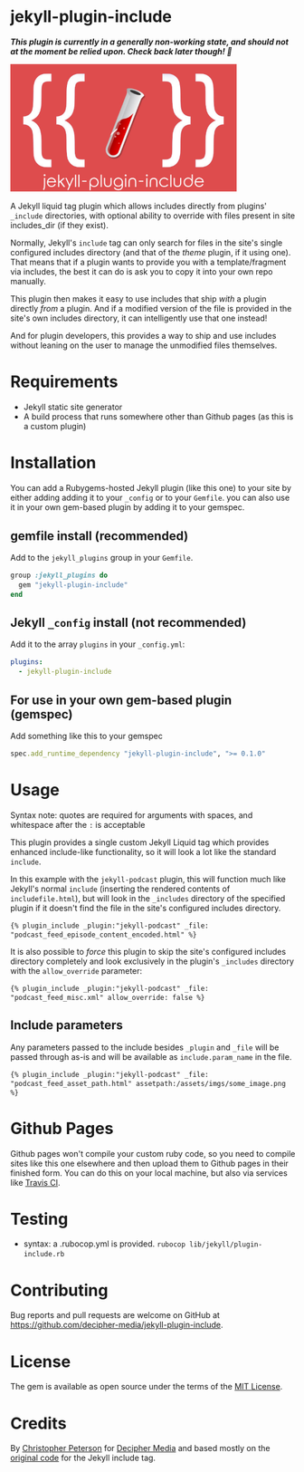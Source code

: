 jekyll-plugin-include
=====================

_**This plugin is currently in a generally non-working state, and should not at the moment be relied upon. Check back later though! 🙂**_

<img src="logo.jpg" width="400">

A Jekyll liquid tag plugin which allows includes directly from plugins' `_include` directories, with optional ability to override with files present in site includes_dir (if they exist).

Normally, Jekyll's `include` tag can only search for files in the site's single configured includes directory (and that of the *theme* plugin, if it using one). That means that if a plugin wants to provide you with a template/fragment via includes, the best it can do is ask you to copy it into your own repo manually.

This plugin then makes it easy to use includes that ship *with* a plugin directly *from* a plugin. And if a modified version of the file is provided in the site's own includes directory, it can intelligently use that one instead!

And for plugin developers, this provides a way to ship and use includes without leaning on the user to manage the unmodified files themselves.

# Requirements

* Jekyll static site generator
* A build process that runs somewhere other than Github pages (as this is a custom plugin)

# Installation

You can add a Rubygems-hosted Jekyll plugin (like this one) to your site by either adding adding it to your `_config` or to your `Gemfile`. you can also use it in your own gem-based plugin by adding it to your gemspec.

## gemfile install (recommended)

Add to the `jekyll_plugins` group in your `Gemfile`.

```ruby
group :jekyll_plugins do
  gem "jekyll-plugin-include"
end
```

## Jekyll `_config` install (not recommended)

Add it to the array `plugins` in your `_config.yml`:
```yaml
plugins:
  - jekyll-plugin-include
```

## For use in your own gem-based plugin (gemspec)

Add something like this to your gemspec
```ruby
spec.add_runtime_dependency "jekyll-plugin-include", ">= 0.1.0"
```
# Usage

Syntax note: quotes are required for arguments with spaces, and whitespace after the `:` is acceptable

This plugin provides a single custom Jekyll Liquid tag which provides enhanced include-like functionality, so it will look a lot like the standard `include`.

In this example with the `jekyll-podcast` plugin, this will function much like Jekyll's normal `include` (inserting the rendered contents of `includefile.html`), but will look in the `_includes` directory of the specified plugin if it doesn't find the file in the site's configured includes directory.

```liquid
{% plugin_include _plugin:"jekyll-podcast" _file: "podcast_feed_episode_content_encoded.html" %}
```

It is also possible to *force* this plugin to skip the site's configured includes directory completely and look exclusively in the plugin's `_includes` directory with the `allow_override` parameter:

```liquid
{% plugin_include _plugin:"jekyll-podcast" _file: "podcast_feed_misc.xml" allow_override: false %}
```

## Include parameters

Any parameters passed to the include besides `_plugin` and `_file` will be passed through as-is and will be available as `include.param_name` in the file.

```liquid
{% plugin_include _plugin:"jekyll-podcast" _file: "podcast_feed_asset_path.html" assetpath:/assets/imgs/some_image.png %}
```

# Github Pages

Github pages won't compile your custom ruby code, so you need to compile sites like this one elsewhere and then upload them to Github pages in their finished form. You can do this on your local machine, but also via services like [Travis CI](https://jekyllrb.com/docs/continuous-integration/travis-ci/).

# Testing

* syntax: a .rubocop.yml is provided. `rubocop lib/jekyll/plugin-include.rb`

# Contributing

Bug reports and pull requests are welcome on GitHub at https://github.com/decipher-media/jekyll-plugin-include.

# License

The gem is available as open source under the terms of the [MIT License](https://opensource.org/licenses/MIT).

# Credits

By [Christopher Peterson](https://chrispeterson.info) for [Decipher Media](https://github.com/decipher-media/jekyll-plugin-include) and based mostly on the [original code](https://github.com/jekyll/jekyll/blob/master/lib/jekyll/tags/include.rb) for the Jekyll include tag.
